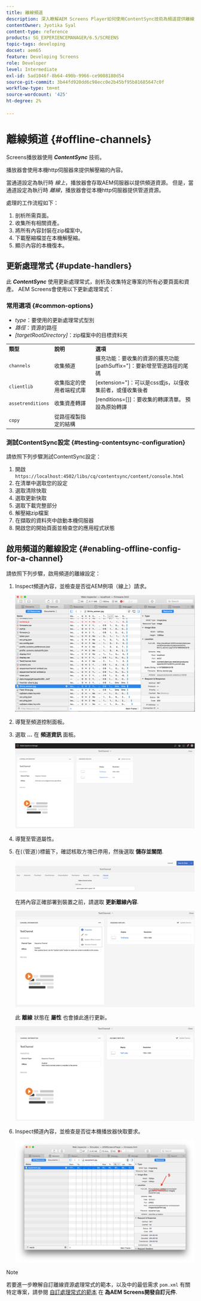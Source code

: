 ```yaml
---
title: 離線頻道
description: 深入瞭解AEM Screens Player如何使用ContentSync技術為頻道提供離線支援。
contentOwner: Jyotika Syal
content-type: reference
products: SG_EXPERIENCEMANAGER/6.5/SCREENS
topic-tags: developing
docset: aem65
feature: Developing Screens
role: Developer
level: Intermediate
exl-id: 5ad1046f-8b64-490b-9966-ce9008180d54
source-git-commit: 3b44fd920dd6c98ecc0e2b45bf95b81685647c0f
workflow-type: tm+mt
source-wordcount: '425'
ht-degree: 2%

---
```


# 離線頻道 {#offline-channels}

Screens播放器使用 ***ContentSync*** 技術。

播放器會使用本機http伺服器來提供解壓縮的內容。

當通道設定為執行時 *線上*，播放器會存取AEM伺服器以提供頻道資源。 但是，當通道設定為執行時 *離線*，播放器會從本機http伺服器提供管道資源。

處理的工作流程如下：

1. 剖析所需頁面。
1. 收集所有相關資產。
1. 將所有內容封裝在zip檔案中。
1. 下載壓縮檔並在本機解壓縮。
1. 顯示內容的本機復本。

## 更新處理常式 {#update-handlers}

此 ***ContentSync*** 使用更新處理常式，剖析及收集特定專案的所有必要頁面和資產。 AEM Screens會使用以下更新處理常式：

### 常用選項 {#common-options}

* *type*：要使用的更新處理常式型別
* *路徑*：資源的路徑
* *[targetRootDirectory]*：zip檔案中的目標資料夾

<table>
 <tbody>
  <tr>
   <td><strong>類型</strong></td> 
   <td><strong>說明</strong></td> 
   <td><strong>選項</strong></td> 
  </tr>
  <tr>
   <td><code>channels</code></td> 
   <td>收集頻道</td> 
   <td>擴充功能：要收集的資源的擴充功能<br /> [pathSuffix="]：要新增至管道路徑的尾碼<br /> </td> 
  </tr>
  <tr>
   <td><code>clientlib</code></td> 
   <td>收集指定的使用者端程式庫</td> 
   <td>[extension="]：可以是css或js，以僅收集前者，或僅收集後者</td> 
  </tr>
  <tr>
   <td><code>assetrenditions</code></td> 
   <td>收集資產轉譯</td> 
   <td>[renditions=[]]：要收集的轉譯清單。 預設為原始轉譯</td> 
  </tr>
  <tr>
   <td><code>copy</code></td> 
   <td>從路徑複製指定的結構</td> 
   <td> </td> 
  </tr>
 </tbody>
</table>

### 測試ContentSync設定 {#testing-contentsync-configuration}

請依照下列步驟測試ContentSync設定：

1. 開啟 `https://localhost:4502/libs/cq/contentsync/content/console.html`
1. 在清單中選取您的設定
1. 選取清除快取
1. 選取更新快取
1. 選取下載完整部分
1. 解壓縮zip檔案
1. 在擷取的資料夾中啟動本機伺服器
1. 開啟您的開始頁面並檢查您的應用程式狀態

## 啟用頻道的離線設定 {#enabling-offline-config-for-a-channel}

請依照下列步驟，啟用頻道的離線設定：

1. Inspect頻道內容，並檢查是否從AEM例項（線上）請求。

   ![chlimage_1-24](assets/chlimage_1-24.png)

1. 導覽至頻道控制面板。
1. 選取 **...** 在 **頻道資訊** 面板。

   ![chlimage_1-25](assets/chlimage_1-25.png)

1. 導覽至管道屬性。
1. 在(（管道）)標籤下，確認核取方塊已停用，然後選取 **儲存並關閉**.

   ![screen_shot_2017-12-19at122422pm](assets/screen_shot_2017-12-19at122422pm.png)

   在將內容正確部署到裝置之前，請選取 **更新離線內容**.

   ![screen_shot_2017-12-19at122637pm](assets/screen_shot_2017-12-19at122637pm.png)

   此 **離線** 狀態在 **屬性** 也會據此進行更新。

   ![screen_shot_2017-12-19at124735pm](assets/screen_shot_2017-12-19at124735pm.png)

1. Inspect頻道內容，並檢查是否從本機播放器快取要求。

   ![chlimage_1-26](assets/chlimage_1-26.png)

>[!NOTE]
>
>若要進一步瞭解自訂離線資源處理常式的範本，以及中的最低需求 `pom.xml` 有關特定專案，請參閱 [自訂處理常式的範本](/help/user-guide/developing-custom-component-tutorial-develop.md#custom-handlers) 在 **為AEM Screens開發自訂元件**.
